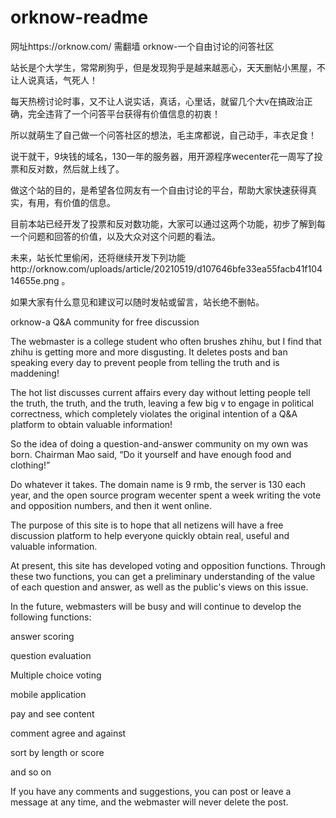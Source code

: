 # orknow-readme
网址https://orknow.com/
需翻墙
orknow-一个自由讨论的问答社区

站长是个大学生，常常刷狗乎，但是发现狗乎是越来越恶心，天天删帖小黑屋，不让人说真话，气死人！

每天热榜讨论时事，又不让人说实话，真话，心里话，就留几个大v在搞政治正确，完全违背了一个问答平台获得有价值信息的初衷！

所以就萌生了自己做一个问答社区的想法，毛主席都说，自己动手，丰衣足食！

说干就干，9块钱的域名，130一年的服务器，用开源程序wecenter花一周写了投票和反对数，然后就上线了。

做这个站的目的，是希望各位网友有一个自由讨论的平台，帮助大家快速获得真实，有用，有价值的信息。

目前本站已经开发了投票和反对数功能，大家可以通过这两个功能，初步了解到每一个问题和回答的价值，以及大众对这个问题的看法。

未来，站长忙里偷闲，还将继续开发下列功能http://orknow.com/uploads/article/20210519/d107646bfe33ea55facb41f10414655e.png
。

如果大家有什么意见和建议可以随时发帖或留言，站长绝不删帖。







orknow-a Q&A community for free discussion

The webmaster is a college student who often brushes zhihu, but I find that zhihu is getting more and more disgusting. It deletes posts and ban speaking every day to prevent people from telling the truth and is maddening!

The hot list discusses current affairs every day without letting people tell the truth, the truth, and the truth, leaving a few big v to engage in political correctness, which completely violates the original intention of a Q&A platform to obtain valuable information!

So the idea of doing a question-and-answer community on my own was born. Chairman Mao said, “Do it yourself and have enough food and clothing!”

Do whatever it takes. The domain name is 9 rmb, the server is 130 each year, and the open source program wecenter spent a week writing the vote and opposition numbers, and then it went online.

The purpose of this site is to hope that all netizens will have a free discussion platform to help everyone quickly obtain real, useful and valuable information.

At present, this site has developed voting and opposition functions. Through these two functions, you can get a preliminary understanding of the value of each question and answer, as well as the public's views on this issue.

In the future, webmasters will be busy and will continue to develop the following functions:

answer scoring

question evaluation

Multiple choice voting

mobile application

pay and see content

comment agree and against

sort by length or score

and so on

If you have any comments and suggestions, you can post or leave a message at any time, and the webmaster will never delete the post.
